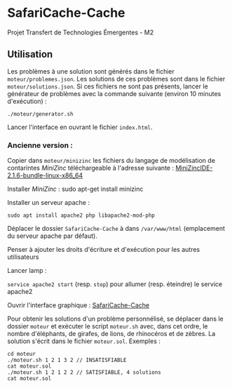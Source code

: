 # SafariCache-Cache
Projet Transfert de Technologies Émergentes - M2

## Utilisation

Les problèmes à une solution sont générés dans le fichier `moteur/problemes.json`. Les solutions de ces problèmes sont dans le fichier `moteur/solutions.json`. Si ces fichiers ne sont pas présents, lancer le générateur de problèmes avec la commande suivante (environ 10 minutes d'exécution) :

    ./moteur/generator.sh

Lancer l'interface en ouvrant le fichier `index.html`.

### Ancienne version :

Copier dans `moteur/minizinc` les fichiers du langage de modélisation de contarintes _MiniZinc_ téléchargeable à l'adresse suivante :
[MiniZincIDE-2.1.6-bundle-linux-x86_64](https://github.com/MiniZinc/MiniZincIDE/releases/download/2.1.6/MiniZincIDE-2.1.6-bundle-linux-x86_64.tgz)

Installer _MiniZinc_ :
    sudo apt-get install minizinc

Installer un serveur apache :

    sudo apt install apache2 php libapache2-mod-php

Déplacer le dossier `SafariCache-Cache` à dans `/var/www/html` (emplacement du serveur apache par défaut).

Penser à ajouter les droits d'écriture et d'exécution pour les autres utilisateurs

Lancer lamp :

`service apache2 start` (resp. `stop`) pour allumer (resp. éteindre) le service apache2

Ouvrir l'interface graphique :
[SafariCache-Cache](http://localhost/SafariCache-Cache/)

Pour obtenir les solutions d'un problème personnélisé, se déplacer dans le dossier `moteur` et exécuter le script `moteur.sh` avec, dans cet ordre, le nombre d'éléphants, de girafes, de lions, de rhinocéros et de zèbres. La solution s'écrit dans le fichier `moteur.sol`. Exemples :

    cd moteur
    ./moteur.sh 1 2 1 3 2 // INSATISFIABLE
    cat moteur.sol
    ./moteur.sh 1 2 1 2 2 // SATISFIABLE, 4 solutions
    cat moteur.sol


